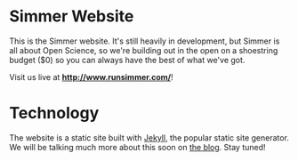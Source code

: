 Simmer Website
==============

This is the Simmer website. It's still heavily in development, but Simmer is all about Open Science,
so we're building out in the open on a shoestring budget ($0) so you can always have the best of what we've got.

Visit us live at **http://www.runsimmer.com/**!

# Technology

The website is a static site built with [Jekyll](http://jekyllrb.com/), the popular static site generator.
We will be talking much more about this soon on [the blog](http://www.runsimmer.com/blog/). Stay tuned!
